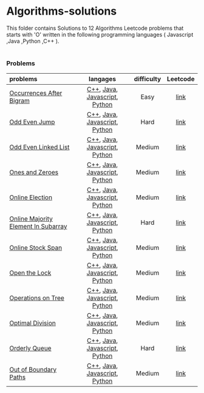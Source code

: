# Algorithms-solutions
This folder contains Solutions to 12 Algorithms Leetcode problems that starts with 'O' written in the following programming languages ( Javascript ,Java ,Python ,C++ ).<br><br>
### Problems ###
|problems|langages|difficulty|Leetcode|
|:-------|:------:|:--------:|:------:|
|[Occurrences After Bigram](https://github.com/AnasImloul/Leetcode-solutions/tree/main/algorithms/O/Occurrences%20After%20Bigram/)|[C++](https://github.com/AnasImloul/Leetcode-solutions/tree/main/algorithms/O/Occurrences%20After%20Bigram/Occurrences%20After%20Bigram.cpp), [Java](https://github.com/AnasImloul/Leetcode-solutions/tree/main/algorithms/O/Occurrences%20After%20Bigram/Occurrences%20After%20Bigram.java), [Javascript](https://github.com/AnasImloul/Leetcode-solutions/tree/main/algorithms/O/Occurrences%20After%20Bigram/Occurrences%20After%20Bigram.js), [Python](https://github.com/AnasImloul/Leetcode-solutions/tree/main/algorithms/O/Occurrences%20After%20Bigram/Occurrences%20After%20Bigram.py)|Easy|[link](https://leetcode.com/problems/occurrences-after-bigram)|
|[Odd Even Jump](https://github.com/AnasImloul/Leetcode-solutions/tree/main/algorithms/O/Odd%20Even%20Jump/)|[C++](https://github.com/AnasImloul/Leetcode-solutions/tree/main/algorithms/O/Odd%20Even%20Jump/Odd%20Even%20Jump.cpp), [Java](https://github.com/AnasImloul/Leetcode-solutions/tree/main/algorithms/O/Odd%20Even%20Jump/Odd%20Even%20Jump.java), [Javascript](https://github.com/AnasImloul/Leetcode-solutions/tree/main/algorithms/O/Odd%20Even%20Jump/Odd%20Even%20Jump.js), [Python](https://github.com/AnasImloul/Leetcode-solutions/tree/main/algorithms/O/Odd%20Even%20Jump/Odd%20Even%20Jump.py)|Hard|[link](https://leetcode.com/problems/odd-even-jump)|
|[Odd Even Linked List](https://github.com/AnasImloul/Leetcode-solutions/tree/main/algorithms/O/Odd%20Even%20Linked%20List/)|[C++](https://github.com/AnasImloul/Leetcode-solutions/tree/main/algorithms/O/Odd%20Even%20Linked%20List/Odd%20Even%20Linked%20List.cpp), [Java](https://github.com/AnasImloul/Leetcode-solutions/tree/main/algorithms/O/Odd%20Even%20Linked%20List/Odd%20Even%20Linked%20List.java), [Javascript](https://github.com/AnasImloul/Leetcode-solutions/tree/main/algorithms/O/Odd%20Even%20Linked%20List/Odd%20Even%20Linked%20List.js), [Python](https://github.com/AnasImloul/Leetcode-solutions/tree/main/algorithms/O/Odd%20Even%20Linked%20List/Odd%20Even%20Linked%20List.py)|Medium|[link](https://leetcode.com/problems/odd-even-linked-list)|
|[Ones and Zeroes](https://github.com/AnasImloul/Leetcode-solutions/tree/main/algorithms/O/Ones%20and%20Zeroes/)|[C++](https://github.com/AnasImloul/Leetcode-solutions/tree/main/algorithms/O/Ones%20and%20Zeroes/Ones%20and%20Zeroes.cpp), [Java](https://github.com/AnasImloul/Leetcode-solutions/tree/main/algorithms/O/Ones%20and%20Zeroes/Ones%20and%20Zeroes.java), [Javascript](https://github.com/AnasImloul/Leetcode-solutions/tree/main/algorithms/O/Ones%20and%20Zeroes/Ones%20and%20Zeroes.js), [Python](https://github.com/AnasImloul/Leetcode-solutions/tree/main/algorithms/O/Ones%20and%20Zeroes/Ones%20and%20Zeroes.py)|Medium|[link](https://leetcode.com/problems/ones-and-zeroes)|
|[Online Election](https://github.com/AnasImloul/Leetcode-solutions/tree/main/algorithms/O/Online%20Election/)|[C++](https://github.com/AnasImloul/Leetcode-solutions/tree/main/algorithms/O/Online%20Election/Online%20Election.cpp), [Java](https://github.com/AnasImloul/Leetcode-solutions/tree/main/algorithms/O/Online%20Election/Online%20Election.java), [Javascript](https://github.com/AnasImloul/Leetcode-solutions/tree/main/algorithms/O/Online%20Election/Online%20Election.js), [Python](https://github.com/AnasImloul/Leetcode-solutions/tree/main/algorithms/O/Online%20Election/Online%20Election.py)|Medium|[link](https://leetcode.com/problems/online-election)|
|[Online Majority Element In Subarray](https://github.com/AnasImloul/Leetcode-solutions/tree/main/algorithms/O/Online%20Majority%20Element%20In%20Subarray/)|[C++](https://github.com/AnasImloul/Leetcode-solutions/tree/main/algorithms/O/Online%20Majority%20Element%20In%20Subarray/Online%20Majority%20Element%20In%20Subarray.cpp), [Java](https://github.com/AnasImloul/Leetcode-solutions/tree/main/algorithms/O/Online%20Majority%20Element%20In%20Subarray/Online%20Majority%20Element%20In%20Subarray.java), [Javascript](https://github.com/AnasImloul/Leetcode-solutions/tree/main/algorithms/O/Online%20Majority%20Element%20In%20Subarray/Online%20Majority%20Element%20In%20Subarray.js), [Python](https://github.com/AnasImloul/Leetcode-solutions/tree/main/algorithms/O/Online%20Majority%20Element%20In%20Subarray/Online%20Majority%20Element%20In%20Subarray.py)|Hard|[link](https://leetcode.com/problems/online-majority-element-in-subarray)|
|[Online Stock Span](https://github.com/AnasImloul/Leetcode-solutions/tree/main/algorithms/O/Online%20Stock%20Span/)|[C++](https://github.com/AnasImloul/Leetcode-solutions/tree/main/algorithms/O/Online%20Stock%20Span/Online%20Stock%20Span.cpp), [Java](https://github.com/AnasImloul/Leetcode-solutions/tree/main/algorithms/O/Online%20Stock%20Span/Online%20Stock%20Span.java), [Javascript](https://github.com/AnasImloul/Leetcode-solutions/tree/main/algorithms/O/Online%20Stock%20Span/Online%20Stock%20Span.js), [Python](https://github.com/AnasImloul/Leetcode-solutions/tree/main/algorithms/O/Online%20Stock%20Span/Online%20Stock%20Span.py)|Medium|[link](https://leetcode.com/problems/online-stock-span)|
|[Open the Lock](https://github.com/AnasImloul/Leetcode-solutions/tree/main/algorithms/O/Open%20the%20Lock/)|[C++](https://github.com/AnasImloul/Leetcode-solutions/tree/main/algorithms/O/Open%20the%20Lock/Open%20the%20Lock.cpp), [Java](https://github.com/AnasImloul/Leetcode-solutions/tree/main/algorithms/O/Open%20the%20Lock/Open%20the%20Lock.java), [Javascript](https://github.com/AnasImloul/Leetcode-solutions/tree/main/algorithms/O/Open%20the%20Lock/Open%20the%20Lock.js), [Python](https://github.com/AnasImloul/Leetcode-solutions/tree/main/algorithms/O/Open%20the%20Lock/Open%20the%20Lock.py)|Medium|[link](https://leetcode.com/problems/open-the-lock)|
|[Operations on Tree](https://github.com/AnasImloul/Leetcode-solutions/tree/main/algorithms/O/Operations%20on%20Tree/)|[C++](https://github.com/AnasImloul/Leetcode-solutions/tree/main/algorithms/O/Operations%20on%20Tree/Operations%20on%20Tree.cpp), [Java](https://github.com/AnasImloul/Leetcode-solutions/tree/main/algorithms/O/Operations%20on%20Tree/Operations%20on%20Tree.java), [Javascript](https://github.com/AnasImloul/Leetcode-solutions/tree/main/algorithms/O/Operations%20on%20Tree/Operations%20on%20Tree.js), [Python](https://github.com/AnasImloul/Leetcode-solutions/tree/main/algorithms/O/Operations%20on%20Tree/Operations%20on%20Tree.py)|Medium|[link](https://leetcode.com/problems/operations-on-tree)|
|[Optimal Division](https://github.com/AnasImloul/Leetcode-solutions/tree/main/algorithms/O/Optimal%20Division/)|[C++](https://github.com/AnasImloul/Leetcode-solutions/tree/main/algorithms/O/Optimal%20Division/Optimal%20Division.cpp), [Java](https://github.com/AnasImloul/Leetcode-solutions/tree/main/algorithms/O/Optimal%20Division/Optimal%20Division.java), [Javascript](https://github.com/AnasImloul/Leetcode-solutions/tree/main/algorithms/O/Optimal%20Division/Optimal%20Division.js), [Python](https://github.com/AnasImloul/Leetcode-solutions/tree/main/algorithms/O/Optimal%20Division/Optimal%20Division.py)|Medium|[link](https://leetcode.com/problems/optimal-division)|
|[Orderly Queue](https://github.com/AnasImloul/Leetcode-solutions/tree/main/algorithms/O/Orderly%20Queue/)|[C++](https://github.com/AnasImloul/Leetcode-solutions/tree/main/algorithms/O/Orderly%20Queue/Orderly%20Queue.cpp), [Java](https://github.com/AnasImloul/Leetcode-solutions/tree/main/algorithms/O/Orderly%20Queue/Orderly%20Queue.java), [Javascript](https://github.com/AnasImloul/Leetcode-solutions/tree/main/algorithms/O/Orderly%20Queue/Orderly%20Queue.js), [Python](https://github.com/AnasImloul/Leetcode-solutions/tree/main/algorithms/O/Orderly%20Queue/Orderly%20Queue.py)|Hard|[link](https://leetcode.com/problems/orderly-queue)|
|[Out of Boundary Paths](https://github.com/AnasImloul/Leetcode-solutions/tree/main/algorithms/O/Out%20of%20Boundary%20Paths/)|[C++](https://github.com/AnasImloul/Leetcode-solutions/tree/main/algorithms/O/Out%20of%20Boundary%20Paths/Out%20of%20Boundary%20Paths.cpp), [Java](https://github.com/AnasImloul/Leetcode-solutions/tree/main/algorithms/O/Out%20of%20Boundary%20Paths/Out%20of%20Boundary%20Paths.java), [Javascript](https://github.com/AnasImloul/Leetcode-solutions/tree/main/algorithms/O/Out%20of%20Boundary%20Paths/Out%20of%20Boundary%20Paths.js), [Python](https://github.com/AnasImloul/Leetcode-solutions/tree/main/algorithms/O/Out%20of%20Boundary%20Paths/Out%20of%20Boundary%20Paths.py)|Medium|[link](https://leetcode.com/problems/out-of-boundary-paths)|